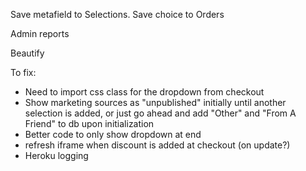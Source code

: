 

Save metafield to Selections. Save choice to Orders

Admin reports

Beautify	



To fix:
- Need to import css class for the dropdown from checkout  
- Show marketing sources as "unpublished" initially until another selection is added, or just go ahead and add "Other" and "From A Friend" to db upon initialization
- Better code to only show dropdown at end
- refresh iframe when discount is added at checkout (on update?)
- Heroku logging